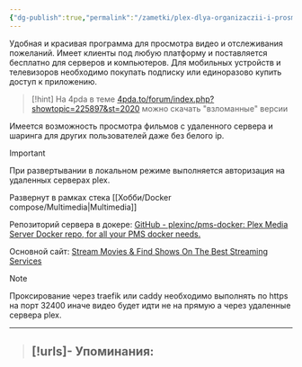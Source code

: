 ```yaml
---
{"dg-publish":true,"permalink":"/zametki/plex-dlya-organizaczii-i-prosmotra-filmov-i-serialov/","created":"2024-09-02 01:11","updated":"2024-09-03T16:38:40+03:00"}
---
```


Удобная и красивая программа для просмотра видео и отслеживания пожеланий. Имеет клиенты под любую платформу и поставляется бесплатно для серверов и компьютеров. Для мобильных устройств и телевизоров необходимо покупать подписку или единоразово купить доступ к приложению.

> [!hint]
> На 4pda в теме [4pda.to/forum/index.php?showtopic=225897&st=2020](https://4pda.to/forum/index.php?showtopic=225897&st=2020) можно скачать "взломанные" версии

Имеется возможность просмотра фильмов с удаленного сервера и шаринга для других пользователей даже без белого ip.

> [!important]
> При развертывании в локальном режиме выполняется авторизация на удаленных серверах plex.

Развернут в рамках стека [[Хобби/Docker compose/Multimedia\|Multimedia]]

Репозиторий сервера в докере: [GitHub - plexinc/pms-docker: Plex Media Server Docker repo, for all your PMS docker needs.](https://github.com/plexinc/pms-docker)

Основной сайт: [Stream Movies & Find Shows On The Best Streaming Services](https://www.plex.tv/)

> [!note]
> Проксирование через traefik или caddy необходимо выполнять по https на порт 32400 иначе видео будет идти не на прямую а через удаленные сервера plex.

---
> [!urls]- Упоминания:
> - 